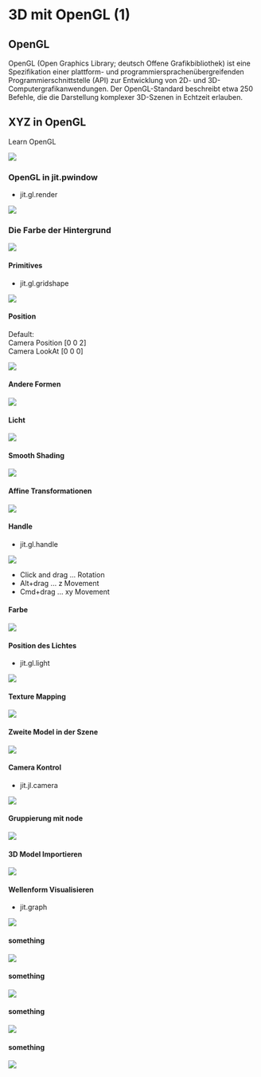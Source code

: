 # 3D mit OpenGL (1)


## OpenGL

OpenGL (Open Graphics Library; deutsch Offene Grafikbibliothek) ist eine Spezifikation einer plattform- und programmiersprachenübergreifenden Programmierschnittstelle (API) zur Entwicklung von 2D- und 3D-Computergrafikanwendungen. Der OpenGL-Standard beschreibt etwa 250 Befehle, die die Darstellung komplexer 3D-Szenen in Echtzeit erlauben. 

## XYZ in OpenGL
Learn OpenGL

![](K4/coordinate_systems_right_handed.png)

### OpenGL in jit.pwindow
- jit.gl.render

![](K4/1.png)

### Die Farbe der Hintergrund
![](K4/1_extra.png)


#### Primitives
- jit.gl.gridshape

![](K4/2.png)

#### Position

Default:  
Camera Position [0 0 2]  
Camera LookAt [0 0 0]

![](K4/3.png)

#### Andere Formen

![](K4/4.png)


#### Licht

![](K4/5.png)


#### Smooth Shading 
![](K4/6.png)


#### Affine Transformationen
![](K4/7.png)

#### Handle

- jit.gl.handle

![](K4/8.png)

- Click and drag ... Rotation
- Alt+drag ... z Movement
- Cmd+drag ... xy Movement

#### Farbe

![](K4/9.png)

#### Position des Lichtes

- jit.gl.light

![](k4/10.png)


#### Texture Mapping
![](k4/11.png)

#### Zweite Model in der Szene
![](k4/12.png)

#### Camera Kontrol

- jit.jl.camera

![](k4/13.png)


#### Gruppierung mit node
![](K4/14.png)

#### 3D Model Importieren 
![](k4/15.png)


#### Wellenform Visualisieren
- jit.graph

![](k4/16.png)

#### something
![](k4/17.png)

#### something
![](k4/18.png)


#### something
![](k4/19.png)

#### something
![](k4/20.png)

